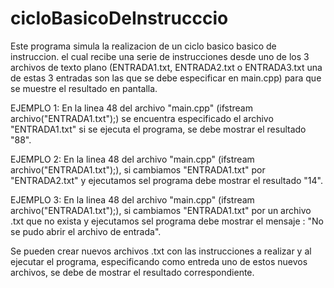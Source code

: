 # cicloBasicoDeInstrucccio
Este programa simula la realizacion de un ciclo basico basico de instruccion. el cual recibe una serie de instrucciones desde uno de los 3 archivos de texto plano  (ENTRADA1.txt, ENTRADA2.txt o ENTRADA3.txt una de estas 3 entradas son las que se debe especificar en main.cpp) 
para que se muestre el resultado en pantalla.

EJEMPLO 1:
En la linea 48 del archivo "main.cpp" (ifstream archivo("ENTRADA1.txt");) se encuentra especificado el archivo "ENTRADA1.txt" si se ejecuta el programa, se debe mostrar el resultado "88".

EJEMPLO 2:
En la linea 48 del archivo "main.cpp" (ifstream archivo("ENTRADA1.txt");), si cambiamos "ENTRADA1.txt" por  "ENTRADA2.txt" y ejecutamos sel programa debe mostrar el resultado "14".

EJEMPLO  3:
En la linea 48 del archivo "main.cpp" (ifstream archivo("ENTRADA1.txt");), si cambiamos "ENTRADA1.txt" por  un archivo .txt que no exista y ejecutamos sel programa debe mostrar el mensaje : "No se pudo abrir el archivo de entrada".

Se pueden crear nuevos archivos .txt con las instrucciones a realizar y al ejecutar el programa, especificando como entreda uno de estos nuevos archivos, se debe de mostrar el resultado correspondiente.














